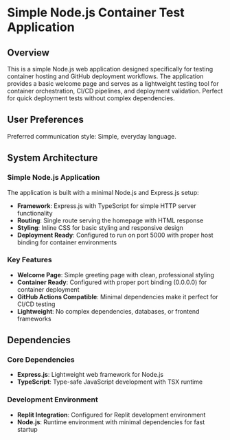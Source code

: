 # Simple Node.js Container Test Application

## Overview

This is a simple Node.js web application designed specifically for testing container hosting and GitHub deployment workflows. The application provides a basic welcome page and serves as a lightweight testing tool for container orchestration, CI/CD pipelines, and deployment validation. Perfect for quick deployment tests without complex dependencies.

## User Preferences

Preferred communication style: Simple, everyday language.

## System Architecture

### Simple Node.js Application
The application is built with a minimal Node.js and Express.js setup:
- **Framework**: Express.js with TypeScript for simple HTTP server functionality
- **Routing**: Single route serving the homepage with HTML response
- **Styling**: Inline CSS for basic styling and responsive design
- **Deployment Ready**: Configured to run on port 5000 with proper host binding for container environments

### Key Features
- **Welcome Page**: Simple greeting page with clean, professional styling
- **Container Ready**: Configured with proper port binding (0.0.0.0) for container deployment
- **GitHub Actions Compatible**: Minimal dependencies make it perfect for CI/CD testing
- **Lightweight**: No complex dependencies, databases, or frontend frameworks

## Dependencies

### Core Dependencies
- **Express.js**: Lightweight web framework for Node.js
- **TypeScript**: Type-safe JavaScript development with TSX runtime

### Development Environment
- **Replit Integration**: Configured for Replit development environment
- **Node.js**: Runtime environment with minimal dependencies for fast startup